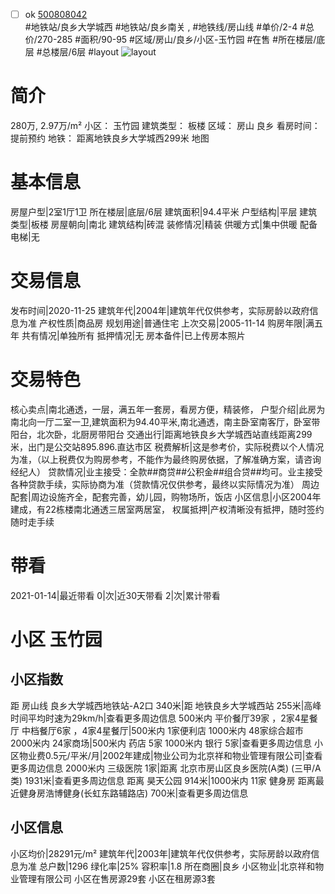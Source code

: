 - [ ] ok [500808042](https://bj.5i5j.com/ershoufang/500808042.html)  
 #地铁站/良乡大学城西 #地铁站/良乡南关 ,  #地铁线/房山线
#单价/2-4 #总价/270-285 #面积/90-95   #区域/房山/良乡/小区-玉竹园 #在售 #所在楼层/底层 #总楼层/6层 #layout 
![layout](http://image2a.5i5j.com/scm/HOUSE_CUSTOMER/25a4267c020e463498868239a1df4e7b.jpg_P5.jpg) 
# 简介 
 280万,  2.97万/m² 
小区： 玉竹园
建筑类型： 板楼
区域： 房山 良乡
看房时间： 提前预约
地铁： 距离地铁良乡大学城西299米 地图
# 基本信息 
 房屋户型|2室1厅1卫
所在楼层|底层/6层
建筑面积|94.4平米
户型结构|平层
建筑类型|板楼
房屋朝向|南北
建筑结构|砖混
装修情况|精装
供暖方式|集中供暖
配备电梯|无
# 交易信息 
 发布时间|2020-11-25
建筑年代|2004年|建筑年代仅供参考，实际房龄以政府信息为准
产权性质|商品房
规划用途|普通住宅
上次交易|2005-11-14
购房年限|满五年
共有情况|单独所有
抵押情况|无
房本备件|已上传房本照片
# 交易特色 
 核心卖点|南北通透，一层，满五年一套房，看房方便，精装修，
户型介绍|此房为南北向一厅二室一卫,建筑面积为94.40平米,南北通透，南主卧室南客厅，卧室带阳台，北次卧，北厨房带阳台
交通出行|距离地铁良乡大学城西站直线距离299米，出门是公交站895.896.直达市区
税费解析|这是参考价，实际税费以个人情况为准，（以上税费仅为购房参考，不能作为最终购房依据，了解准确方案，请咨询经纪人）
贷款情况|业主接受：全款##商贷##公积金##组合贷##均可。业主接受各种贷款手续，实际协商为准（贷款情况仅供参考，最终以实际情况为准）
周边配套|周边设施齐全，配套完善，幼儿园，购物场所，饭店
小区信息|小区2004年建成，有22栋楼南北通透三居室两居室，
权属抵押|产权清晰没有抵押，随时签约随时走手续
# 带看 
 2021-01-14|最近带看	 0|次|近30天带看	 2|次|累计带看
# 小区 玉竹园
## 小区指数 
 距 房山线 良乡大学城西地铁站-A2口 340米|距 地铁良乡大学城西站 255米|高峰时间平均时速为29km/h|查看更多周边信息
500米内 平价餐厅39家 ，2家4星餐厅
中档餐厅6家 ，4家4星餐厅|500米内 1家便利店
1000米内 48家综合超市
2000米内 24家商场|500米内 药店 5家
1000米内 银行 5家|查看更多周边信息
小区物业费0.5元/平米/月|2002年建成|物业公司为北京祥和物业管理有限公司|查看更多周边信息
2000米内 三级医院 1家|距离 北京市房山区良乡医院(A类) (三甲/A类) 1931米|查看更多周边信息
距离 昊天公园 914米|1000米内 11家 健身房
距离最近健身房浩博健身(长虹东路辅路店) 700米|查看更多周边信息
## 小区信息 
 小区均价|28291元/m²
建筑年代|2003年|建筑年代仅供参考，实际房龄以政府信息为准
总户数|1296
绿化率|25%
容积率|1.8
所在商圈|良乡
小区物业|北京祥和物业管理有限公司
小区在售房源29套
小区在租房源3套
